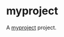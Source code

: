 # myproject

A [myproject][] project.

[myproject]: http://rstudio.anc-lab.cloud.edu.au:8787/session/docs/first-analysis.html
